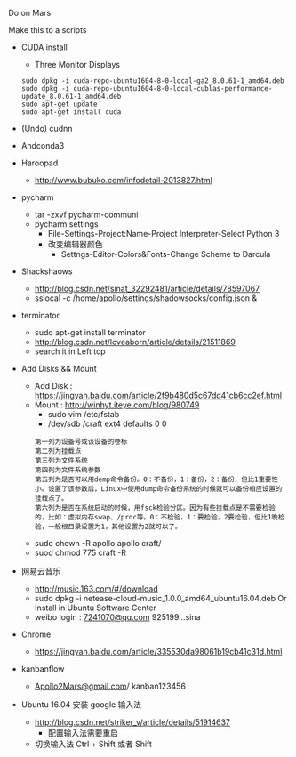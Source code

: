 Do on Mars 

Make this to a scripts

+ CUDA install
	+ Three Monitor Displays
	```
    sudo dpkg -i cuda-repo-ubuntu1604-8-0-local-ga2_8.0.61-1_amd64.deb
 	sudo dpkg -i cuda-repo-ubuntu1604-8-0-local-cublas-performance-update_8.0.61-1_amd64.deb
 	sudo apt-get update
 	sudo apt-get install cuda
    ```
+ (Undo) cudnn
+ Andconda3
+ Haroopad
	+ http://www.bubuko.com/infodetail-2013827.html
+ pycharm
	+ tar -zxvf pycharm-communi
	+ pycharm settings
		+ File-Settings-Project:Name-Project Interpreter-Select Python 3
		+ 改变编辑器颜色
			+ Settngs-Editor-Colors&Fonts-Change Scheme to Darcula 
+ Shackshaows
	+ http://blog.csdn.net/sinat_32292481/article/details/78597067 
	+ sslocal -c /home/apollo/settings/shadowsocks/config.json &
+ terminator
	+ sudo apt-get install terminator
	+ http://blog.csdn.net/loveaborn/article/details/21511869
	+ search it in Left top
+ Add Disks && Mount
	+ Add Disk : https://jingyan.baidu.com/article/2f9b480d5c67dd41cb6cc2ef.html
	+ Mount : http://winhyt.iteye.com/blog/980749
		+ sudo vim /etc/fstab
		+ /dev/sdb /craft ext4 defaults 0 0
		```
        第一列为设备号或该设备的卷标
        第二列为挂载点
        第三列为文件系统
        第四列为文件系统参数
        第五列为是否可以用demp命令备份。0：不备份，1：备份，2：备份，但比1重要性小。设置了该参数后，Linux中使用dump命令备份系统的时候就可以备份相应设置的挂载点了。
        第六列为是否在系统启动的时候，用fsck检验分区。因为有些挂载点是不需要检验的，比如：虚拟内存swap、/proc等。0：不检验，1：要检验，2要检验，但比1晚检验，一般根目录设置为1，其他设置为2就可以了。 
        ```
    + sudo chown -R  apollo:apollo craft/
    + suod chmod 775 craft -R
+ 网易云音乐
	+ http://music.163.com/#/download
	+ sudo dpkg -i netease-cloud-music_1.0.0_amd64_ubuntu16.04.deb Or Install in Ubuntu Software Center
	+ weibo login : 7241070@qq.com  925199...sina

+ Chrome
	+ https://jingyan.baidu.com/article/335530da98061b19cb41c31d.html 
+ kanbanflow
	+  Apollo2Mars@gmail.com/ kanban123456
+ Ubuntu 16.04 安装 google 输入法
	+ http://blog.csdn.net/striker_v/article/details/51914637
		+ 配置输入法需要重启 
	+ 切换输入法 Ctrl + Shift 或者 Shift